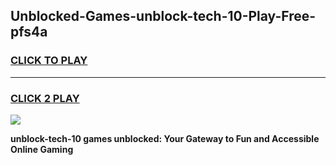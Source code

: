 
## Unblocked-Games-unblock-tech-10-Play-Free-pfs4a
<h3>
<a href="https://premium76.site?title=unblock-tech-10&ref=20M">CLICK TO PLAY</a></h3>
<hr>

<h3>
<a href="https://premium76.site?title=unblock-tech-10&ref=20M">CLICK 2 PLAY</a>
  
</h3>

<a href="https://premium76.site?title=unblock-tech-10&ref=19M"><img src="https://clearcache.store/games.png"></a>


**unblock-tech-10 games unblocked: Your Gateway to Fun and Accessible Online Gaming**
